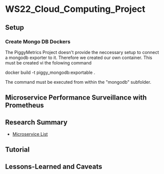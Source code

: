 # WS22_Cloud_Computing_Project
## Setup
### Create Mongo DB Dockers
The PiggyMetrics Project doesn't provide the neccessary setup to connect a mongodb exporter to it. Therefore we created our own container. This must be created vi the folowing command

docker build -t piggy_mongodb:exportable .

The command must be executed from within the "mongodb" subfolder.

 ## Microservice Performance Surveillance with Prometheus

## Research Summary
- [Microservice List](https://github.com/davidetaibi/Microservices_Project_List)

## Tutorial

## Lessons-Learned and Caveats
